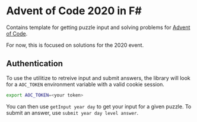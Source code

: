 # Advent of Code 2020 in F\#

Contains template for getting puzzle input and solving problems for [Advent of Code](https://adventofcode.com).

For now, this is focused on solutions for the 2020 event.

## Authentication

To use the utilitize to retreive input and submit answers, the library will look for a `AOC_TOKEN` environment variable with a valid cookie session.

```sh
export AOC_TOKEN=<your token>
```

You can then use `getInput year day` to get your input for a given puzzle.
To submit an answer, use `submit year day level answer`.
